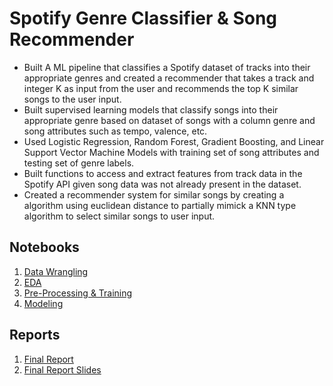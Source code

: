 # Spotify Genre Classifier & Song Recommender
- Built A ML pipeline that classifies a Spotify dataset of tracks into their appropriate genres and created a recommender that takes a track and integer K as input from the user and recommends the top K similar songs to the user input.
- Built supervised learning models that classify songs into their appropriate genre based on dataset of songs with a column genre and song attributes such as tempo, valence, etc.
- Used Logistic Regression, Random Forest, Gradient Boosting, and Linear Support Vector Machine Models with training set of song attributes and testing set of genre labels.
- Built functions to access and extract features from track data in the Spotify API given song data was not already present in the dataset.
- Created a recommender system for similar songs by creating a algorithm using euclidean distance to partially mimick a KNN type algorithm to select similar songs to user input.

## Notebooks
1. [Data Wrangling](https://github.com/HarshaMalireddy/Data-Science-Portfolio/blob/main/Projects/Spotify-Genre-Classifier-%26-Song%20Recommender/Notebooks/Data%20Wrangling.ipynb)
2. [EDA](https://github.com/HarshaMalireddy/Data-Science-Portfolio/blob/main/Projects/Spotify-Genre-Classifier-%26-Song%20Recommender/Notebooks/Exploratory%20Data%20Analysis%20(EDA).ipynb)
3. [Pre-Processing & Training](https://github.com/HarshaMalireddy/Data-Science-Portfolio/blob/main/Projects/Spotify-Genre-Classifier-%26-Song%20Recommender/Notebooks/Pre-Processing%20%26%20Training.ipynb)
4. [Modeling](https://github.com/HarshaMalireddy/Data-Science-Portfolio/blob/main/Projects/Spotify-Genre-Classifier-%26-Song%20Recommender/Notebooks/Modeling.ipynb)
## Reports
1. [Final Report](https://github.com/HarshaMalireddy/Data-Science-Portfolio/blob/main/Projects/Spotify-Genre-Classifier-%26-Song%20Recommender/Reports/Report.pdf)
2. [Final Report Slides](https://github.com/HarshaMalireddy/Data-Science-Portfolio/blob/main/Projects/Spotify-Genre-Classifier-%26-Song%20Recommender/Reports/Slide%20Deck.pdf)